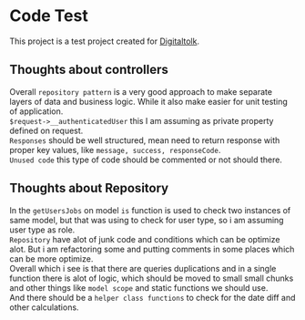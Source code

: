 # Code Test
This project is a test project created for [Digitaltolk](www.digitaltolk.se).
## Thoughts about controllers

Overall `repository pattern` is a very good approach to make separate layers of data and business logic. While it also make easier for unit testing of application.
<br />
`$request->__authenticatedUser` this I am assuming as private property defined on request.
<br />
`Responses` should be well structured, mean need to return response with proper key values, like `message, success, responseCode`.
<br />
`Unused code` this type of code should be commented or not should there.

## Thoughts about Repository

In the `getUsersJobs` on model `is` function is used to check two instances of same model, but that was using to check for user type, so i am assuming user type as role.
<br />
`Repository` have alot of junk code and conditions which can be optimize alot. But i am refactoring some and putting comments in some places which can be more optimize.
<br />
Overall which i see is that there are queries duplications and in a single function there is alot of logic, which should be moved to small small chunks and other things like `model scope` and static functions we should use.
<br />
And there should be a `helper class functions` to check for the date diff and other calculations.
